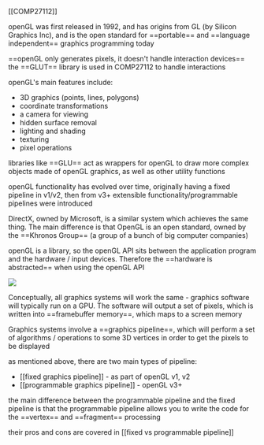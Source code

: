 [[COMP27112]]

openGL was first released in 1992, and has origins from GL (by Silicon Graphics Inc), and is the open standard for ==portable== and ==language independent== graphics programming today

==openGL only generates pixels, it doesn't handle interaction devices==
the ==GLUT== library is used in COMP27112 to handle interactions

openGL's main features include:
- 3D graphics (points, lines, polygons)
- coordinate transformations
- a camera for viewing
- hidden surface removal
- lighting and shading
- texturing
- pixel operations

libraries like ==GLU== act as wrappers for openGL to draw more complex objects made of openGL graphics, as well as other utility functions

openGL functionality has evolved over time, originally having a fixed pipeline in v1/v2, then from v3+ extensible functionality/programmable pipelines were introduced

DirectX, owned by Microsoft, is a similar system which achieves the same thing. The main difference is that OpenGL is an open standard, owned by the ==Khronos Group== (a group of a bunch of big computer companies)

openGL is a library, so the openGL API sits between the application program and the hardware / input devices. Therefore the ==hardware is abstracted== when using the openGL API

![](https://i.imgur.com/OAmE1OC.png)


Conceptually, all graphics systems will work the same - graphics software will typically run on a GPU. The software will output a set of pixels, which is written into ==framebuffer memory==, which maps to a screen memory

Graphics systems involve a ==graphics pipeline==, which will perform a set of algorithms / operations to some 3D vertices in order to get the pixels to be displayed

as mentioned above, there are two main types of pipeline:
- [[fixed graphics pipeline]] - as part of openGL v1, v2
- [[programmable graphics pipeline]] - openGL v3+

the main difference between the programmable pipeline and the fixed pipeline is that the programmable pipeline allows you to write the code for the ==vertex== and ==fragment== processing

their pros and cons are covered in [[fixed vs programmable pipeline]]